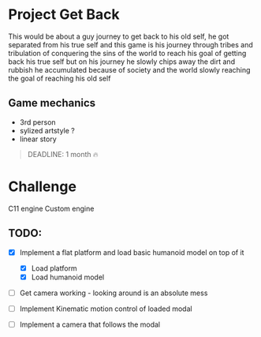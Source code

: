 

# Project Get Back

This would be about a guy journey to get back to his old self,
he got separated from his true self and this game is his journey through
tribes and tribulation of conquering the sins of the world to reach his goal 
of getting back his true self but on his journey he slowly chips away the
dirt and rubbish he accumulated because of society and the world slowly 
reaching the goal of reaching his old self



## Game mechanics

* 3rd person
* sylized artstyle ?
* linear story 


> DEADLINE: 1 month :fire:

# Challenge
C11 engine Custom engine 


## TODO: 

- [x] Implement a flat platform and load basic humanoid model on top of it
    - [x] Load platform
    - [x] Load humanoid model
- [ ] Get camera working - looking around is an absolute mess
- [ ] Implement Kinematic motion control of loaded modal
- [ ] Implement a camera that follows the modal

